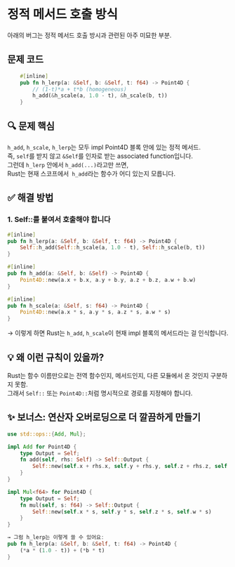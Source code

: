 # 정적 메서드 호출 방식

아래의 버그는 정적 메서드 호출 방시과 관련된 아주 미묘한 부분.

## 문제 코드
```rust
    #[inline]
    pub fn h_lerp(a: &Self, b: &Self, t: f64) -> Point4D {
        // (1-t)*a + t*b (homogeneous)
        h_add(&h_scale(a, 1.0 - t), &h_scale(b, t))
    }
```

## 🔍 문제 핵심
`h_add`, `h_scale`, `h_lerp`는 모두 impl Point4D 블록 안에 있는 정적 메서드.  
즉, `self`를 받지 않고 `&Self`를 인자로 받는 associated function입니다.  
그런데 `h_lerp` 안에서 `h_add(...)`라고만 쓰면,  
Rust는 현재 스코프에서` h_add`라는 함수가 어디 있는지 모릅니다.  

## ✅ 해결 방법
### 1. Self::를 붙여서 호출해야 합니다
```rust
#[inline]
pub fn h_lerp(a: &Self, b: &Self, t: f64) -> Point4D {
    Self::h_add(Self::h_scale(a, 1.0 - t), Self::h_scale(b, t))
}

#[inline]
pub fn h_add(a: &Self, b: &Self) -> Point4D {
    Point4D::new(a.x + b.x, a.y + b.y, a.z + b.z, a.w + b.w)
}

#[inline]
pub fn h_scale(a: &Self, s: f64) -> Point4D {
    Point4D::new(a.x * s, a.y * s, a.z * s, a.w * s)
}
```

→ 이렇게 하면 Rust는 `h_add`, `h_scale`이 현재 impl 블록의 메서드라는 걸 인식합니다.

## 💡 왜 이런 규칙이 있을까?
Rust는 함수 이름만으로는 전역 함수인지, 메서드인지, 다른 모듈에서 온 것인지 구분하지 못함.  
그래서 `Self::` 또는 `Point4D::`처럼 명시적으로 경로를 지정해야 합니다.

## ✨ 보너스: 연산자 오버로딩으로 더 깔끔하게 만들기
```rust
use std::ops::{Add, Mul};

impl Add for Point4D {
    type Output = Self;
    fn add(self, rhs: Self) -> Self::Output {
        Self::new(self.x + rhs.x, self.y + rhs.y, self.z + rhs.z, self.w + rhs.w)
    }
}

impl Mul<f64> for Point4D {
    type Output = Self;
    fn mul(self, s: f64) -> Self::Output {
        Self::new(self.x * s, self.y * s, self.z * s, self.w * s)
    }
}

→ 그럼 h_lerp는 이렇게 쓸 수 있어요:
pub fn h_lerp(a: &Self, b: &Self, t: f64) -> Point4D {
    (*a * (1.0 - t)) + (*b * t)
}
```



